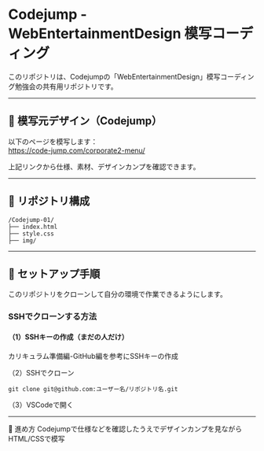 # Codejump - WebEntertainmentDesign 模写コーディング

このリポジトリは、Codejumpの「WebEntertainmentDesign」模写コーディング勉強会の共有用リポジトリです。  
***

## 🔗 模写元デザイン（Codejump）

以下のページを模写します：  
https://code-jump.com/corporate2-menu/  
  
上記リンクから仕様、素材、デザインカンプを確認できます。  
***

## 📁 リポジトリ構成
```
/Codejump-01/
├── index.html
├── style.css
├── img/
```
***


## 🚀 セットアップ手順

このリポジトリをクローンして自分の環境で作業できるようにします。

### SSHでクローンする方法

#### （1）SSHキーの作成（まだの人だけ）
カリキュラム準備編-GitHub編を参考にSSHキーの作成

（2）SSHでクローン
```
git clone git@github.com:ユーザー名/リポジトリ名.git
```

（3）VSCodeで開く
***


📝 進め方
Codejumpで仕様などを確認したうえでデザインカンプを見ながらHTML/CSSで模写

